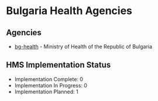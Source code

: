 # Bulgaria Health Agencies

## Agencies

- [bg-health](bg-health/index.md) - Ministry of Health of the Republic of Bulgaria

## HMS Implementation Status

- Implementation Complete: 0
- Implementation In Progress: 0
- Implementation Planned: 1
